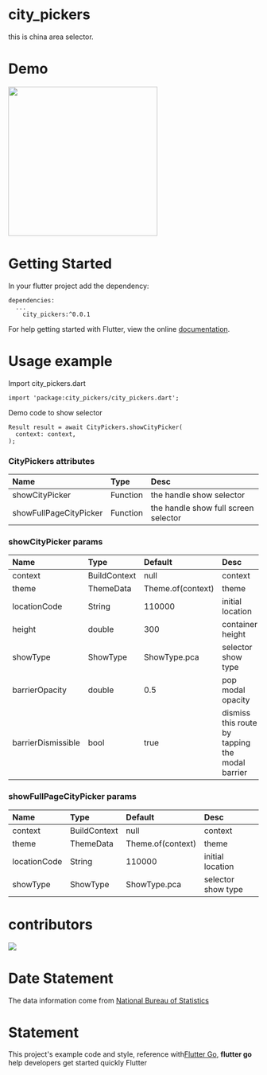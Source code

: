 # city_pickers

this is china area selector.

# Demo
<image src="https://img.alicdn.com/tfs/TB16H9XGCzqK1RjSZPcXXbTepXa-329-687.gif" style="width: 300px" />

# Getting Started


In your flutter project add the dependency:

```
dependencies:
  ...
    city_pickers:^0.0.1
```

For help getting started with Flutter, view the online [documentation](https://flutter.io/).

# Usage example
Import city_pickers.dart

```
import 'package:city_pickers/city_pickers.dart';
```

Demo code to show selector

```
Result result = await CityPickers.showCityPicker(
  context: context,
);
```



### CityPickers attributes

|Name|Type|Desc|
|:---------------|:--------|:----------|
|showCityPicker|Function|the handle show selector |
|showFullPageCityPicker|Function|the handle show full screen selector |


### showCityPicker params

|Name|Type|Default|Desc|
|:---------------|:--------|:----|:----------|
|context|BuildContext|null|context|
|theme|ThemeData|Theme.of(context)| theme|
|locationCode|String|110000| initial location|
|height|double|300| container height|
|showType|ShowType|ShowType.pca| selector show type|
|barrierOpacity|double|0.5|pop modal opacity|
|barrierDismissible|bool|true| dismiss this route by tapping the modal barrier|


### showFullPageCityPicker params

|Name|Type|Default|Desc|
|:---------------|:--------|:----|:----------|
|context|BuildContext|null|context|
|theme|ThemeData|Theme.of(context)| theme|
|locationCode|String|110000| initial location|
|showType|ShowType|ShowType.pca| selector show type|



# contributors

<a href="https://github.com/hanxu317317/city_pickers/graphs/contributors">
  <img src="https://contrib.rocks/image?repo=hanxu317317/city_pickers" />
</a>

# Date Statement

 The data information come from [National Bureau of Statistics](https://www.stats.gov.cn/tjsj/tjbz/tjyqhdmhcxhfdm/2018/index.html)



# Statement
This project's example code and style, reference with[Flutter Go](https://github.com/alibaba/flutter-go/), **flutter go** help developers get started quickly Flutter
